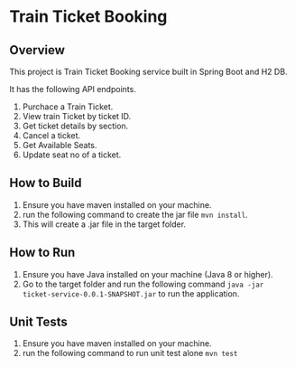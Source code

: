 # Train Ticket Booking
## Overview
This project is Train Ticket Booking service built in Spring Boot and H2 DB.

It has the following API endpoints.
1. Purchace a Train Ticket.
2. View train Ticket by ticket ID.
3. Get ticket details by section.
4. Cancel a ticket.
5. Get Available Seats.
6. Update seat no of a ticket.
## How to Build
1. Ensure you have maven installed on your machine.
2. run the following command to create the jar file ``` mvn install ```.
3. This will create a .jar file in the target folder.
## How to Run
1. Ensure you have Java installed on your machine (Java 8 or higher).
2. Go to the target folder and run the following command  ```java -jar ticket-service-0.0.1-SNAPSHOT.jar``` to run the application.
## Unit Tests
1. Ensure you have maven installed on your machine.
2. run the following command to run unit test alone ``` mvn test ```
